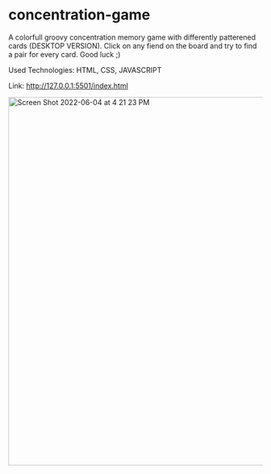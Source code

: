 # concentration-game
<Groovy Concentration Game>
  A colorfull groovy concentration memory game with differently 
  patterened cards (DESKTOP VERSION). Click on any fiend on the board and try to
  find a pair for every card. Good luck ;)
  
  Used Technologies: HTML, CSS, JAVASCRIPT
  
  Link: http://127.0.0.1:5501/index.html
  
  <img width="730" alt="Screen Shot 2022-06-04 at 4 21 23 PM" src="https://user-images.githubusercontent.com/97631462/172028574-7749e075-8f46-46f1-aac9-af2272820d4d.png">
  
